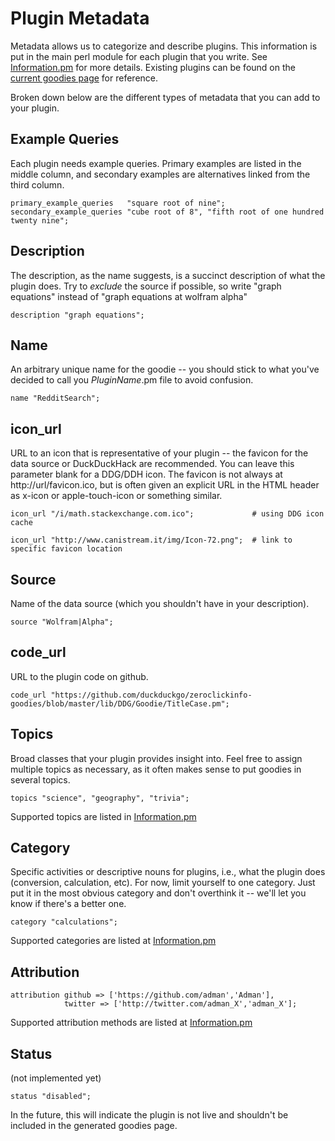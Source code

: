 # Plugin Metadata

Metadata allows us to categorize and describe plugins. This information is put in the main perl module for each plugin that you write.
See [Information.pm][1] for more details. Existing plugins can be found on the [current goodies page][3] for reference.

Broken down below are the different types of metadata that you can add to your plugin.

## Example Queries

Each plugin needs example queries. Primary examples are listed in the middle
column, and secondary examples are alternatives linked from the third column.


    primary_example_queries   "square root of nine";
    secondary_example_queries "cube root of 8", "fifth root of one hundred twenty nine";

## Description

The description, as the name suggests, is a succinct description of what the plugin does. Try to *exclude* the
source if possible, so write "graph equations" instead of "graph equations at
wolfram alpha"

    description "graph equations";

## Name

An arbitrary unique name for the goodie -- you should stick to what you've decided to call you *PluginName*.pm file to avoid confusion.

    name "RedditSearch";

## icon_url

URL to an icon that is representative of your plugin -- the favicon for the
data source or DuckDuckHack are recommended. You can leave this parameter blank for a DDG/DDH icon. The favicon is
not always at http://url/favicon.ico, but is often given an explicit URL in the
HTML header as x-icon or apple-touch-icon or something similar.

    icon_url "/i/math.stackexchange.com.ico";             # using DDG icon cache

    icon_url "http://www.canistream.it/img/Icon-72.png";  # link to specific favicon location

## Source

Name of the data source (which you shouldn't have in your description).

    source "Wolfram|Alpha";

## code_url

URL to the plugin code on github.

    code_url "https://github.com/duckduckgo/zeroclickinfo-goodies/blob/master/lib/DDG/Goodie/TitleCase.pm";

## Topics

Broad classes that your plugin provides insight into. Feel free to assign multiple topics as necessary, as it often makes sense to put
goodies in several topics.

	topics "science", "geography", "trivia";

Supported topics are listed in [Information.pm][6]


## Category

Specific activities or descriptive nouns for plugins, i.e., what the plugin does (conversion, calculation, etc). For now, limit yourself to one category. Just put it in the most obvious category and don't overthink it -- we'll let you know if there's a better one.

	category "calculations";

Supported categories are listed at [Information.pm][5]


## Attribution

    attribution github => ['https://github.com/adman','Adman'],
                twitter => ['http://twitter.com/adman_X','adman_X'];

Supported attribution methods are listed at [Information.pm][4]


## Status

(not implemented yet)

    status "disabled";

In the future, this will indicate the plugin is not live and shouldn't be included in the generated 
goodies page.


[1]:https://github.com/duckduckgo/duckduckgo/blob/master/lib/DDG/Meta/Information.pm
[2]:https://github.com/duckduckgo/duckduckgo/blob/master/lib/DDG/Meta/ZeroClickInfo.pm
[3]:http://duckduckgo.com/goodies/
[4]:https://github.com/duckduckgo/duckduckgo/blob/master/lib/DDG/Meta/Information.pm#L10
[5]:https://github.com/duckduckgo/duckduckgo/blob/master/lib/DDG/Meta/Information.pm#L19
[6]:https://github.com/duckduckgo/duckduckgo/blob/master/lib/DDG/Meta/Information.pm#L48